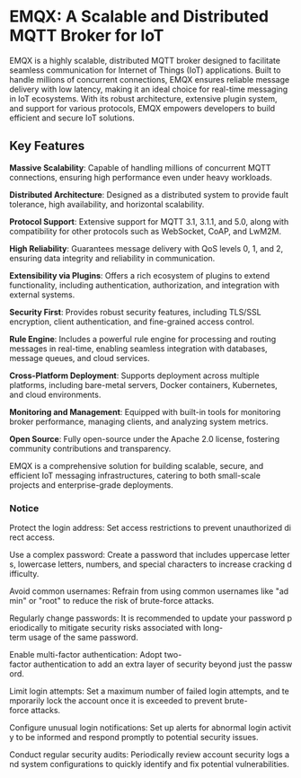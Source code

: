 # EMQX: A Scalable and Distributed MQTT Broker for IoT

EMQX is a highly scalable, distributed MQTT broker designed to facilitate seamless communication for Internet of Things (IoT) applications. Built to handle millions of concurrent connections, EMQX ensures reliable message delivery with low latency, making it an ideal choice for real-time messaging in IoT ecosystems. With its robust architecture, extensive plugin system, and support for various protocols, EMQX empowers developers to build efficient and secure IoT solutions.

## Key Features

**Massive Scalability**: Capable of handling millions of concurrent MQTT connections, ensuring high performance even under heavy workloads.

**Distributed Architecture**: Designed as a distributed system to provide fault tolerance, high availability, and horizontal scalability.

**Protocol Support**: Extensive support for MQTT 3.1, 3.1.1, and 5.0, along with compatibility for other protocols such as WebSocket, CoAP, and LwM2M.

**High Reliability**: Guarantees message delivery with QoS levels 0, 1, and 2, ensuring data integrity and reliability in communication.

**Extensibility via Plugins**: Offers a rich ecosystem of plugins to extend functionality, including authentication, authorization, and integration with external systems.

**Security First**: Provides robust security features, including TLS/SSL encryption, client authentication, and fine-grained access control.

**Rule Engine**: Includes a powerful rule engine for processing and routing messages in real-time, enabling seamless integration with databases, message queues, and cloud services.

**Cross-Platform Deployment**: Supports deployment across multiple platforms, including bare-metal servers, Docker containers, Kubernetes, and cloud environments.

**Monitoring and Management**: Equipped with built-in tools for monitoring broker performance, managing clients, and analyzing system metrics.

**Open Source**: Fully open-source under the Apache 2.0 license, fostering community contributions and transparency.

EMQX is a comprehensive solution for building scalable, secure, and efficient IoT messaging infrastructures, catering to both small-scale projects and enterprise-grade deployments.

### Notice

Protect the login address: Set access restrictions to prevent unauthorized direct access.
    
Use a complex password: Create a password that includes uppercase letters, lowercase letters, numbers, and special characters to increase cracking difficulty.
    
Avoid common usernames: Refrain from using common usernames like "admin" or "root" to reduce the risk of brute-force attacks.
    
Regularly change passwords: It is recommended to update your password periodically to mitigate security risks associated with long-term usage of the same password.
    
Enable multi-factor authentication: Adopt two-factor authentication to add an extra layer of security beyond just the password.
    
Limit login attempts: Set a maximum number of failed login attempts, and temporarily lock the account once it is exceeded to prevent brute-force attacks.
    
Configure unusual login notifications: Set up alerts for abnormal login activity to be informed and respond promptly to potential security issues.
    
Conduct regular security audits: Periodically review account security logs and system configurations to quickly identify and fix potential vulnerabilities.
        